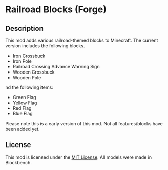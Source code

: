 # Railroad Blocks (Forge)

## Description

This mod adds various railroad-themed blocks to Minecraft.
The current version includes the following blocks.

* Iron Crossbuck
* Iron Pole
* Railroad Crossing Advance Warning Sign
* Wooden Crossbuck
* Wooden Pole

nd the following items:

* Green Flag
* Yellow Flag
* Red Flag
* Blue Flag

Please note this is a early version of this mod. Not all features/blocks have been added yet.

## License

This mod is licensed under the [MIT License](https://github.com/SamTheGamer39/MinecraftRailroadBlocks/blob/main/LICENSE.txt). All models were made in Blockbench.